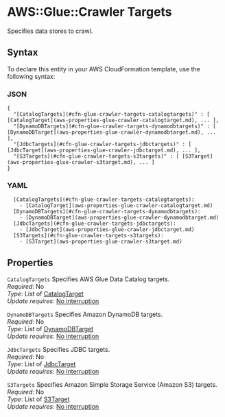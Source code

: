 # AWS::Glue::Crawler Targets<a name="aws-properties-glue-crawler-targets"></a>

Specifies data stores to crawl\.

## Syntax<a name="aws-properties-glue-crawler-targets-syntax"></a>

To declare this entity in your AWS CloudFormation template, use the following syntax:

### JSON<a name="aws-properties-glue-crawler-targets-syntax.json"></a>

```
{
  "[CatalogTargets](#cfn-glue-crawler-targets-catalogtargets)" : [ [CatalogTarget](aws-properties-glue-crawler-catalogtarget.md), ... ],
  "[DynamoDBTargets](#cfn-glue-crawler-targets-dynamodbtargets)" : [ [DynamoDBTarget](aws-properties-glue-crawler-dynamodbtarget.md), ... ],
  "[JdbcTargets](#cfn-glue-crawler-targets-jdbctargets)" : [ [JdbcTarget](aws-properties-glue-crawler-jdbctarget.md), ... ],
  "[S3Targets](#cfn-glue-crawler-targets-s3targets)" : [ [S3Target](aws-properties-glue-crawler-s3target.md), ... ]
}
```

### YAML<a name="aws-properties-glue-crawler-targets-syntax.yaml"></a>

```
  [CatalogTargets](#cfn-glue-crawler-targets-catalogtargets): 
    - [CatalogTarget](aws-properties-glue-crawler-catalogtarget.md)
  [DynamoDBTargets](#cfn-glue-crawler-targets-dynamodbtargets): 
    - [DynamoDBTarget](aws-properties-glue-crawler-dynamodbtarget.md)
  [JdbcTargets](#cfn-glue-crawler-targets-jdbctargets): 
    - [JdbcTarget](aws-properties-glue-crawler-jdbctarget.md)
  [S3Targets](#cfn-glue-crawler-targets-s3targets): 
    - [S3Target](aws-properties-glue-crawler-s3target.md)
```

## Properties<a name="aws-properties-glue-crawler-targets-properties"></a>

`CatalogTargets`  <a name="cfn-glue-crawler-targets-catalogtargets"></a>
Specifies AWS Glue Data Catalog targets\.  
*Required*: No  
*Type*: List of [CatalogTarget](aws-properties-glue-crawler-catalogtarget.md)  
*Update requires*: [No interruption](https://docs.aws.amazon.com/AWSCloudFormation/latest/UserGuide/using-cfn-updating-stacks-update-behaviors.html#update-no-interrupt)

`DynamoDBTargets`  <a name="cfn-glue-crawler-targets-dynamodbtargets"></a>
Specifies Amazon DynamoDB targets\.  
*Required*: No  
*Type*: List of [DynamoDBTarget](aws-properties-glue-crawler-dynamodbtarget.md)  
*Update requires*: [No interruption](https://docs.aws.amazon.com/AWSCloudFormation/latest/UserGuide/using-cfn-updating-stacks-update-behaviors.html#update-no-interrupt)

`JdbcTargets`  <a name="cfn-glue-crawler-targets-jdbctargets"></a>
Specifies JDBC targets\.  
*Required*: No  
*Type*: List of [JdbcTarget](aws-properties-glue-crawler-jdbctarget.md)  
*Update requires*: [No interruption](https://docs.aws.amazon.com/AWSCloudFormation/latest/UserGuide/using-cfn-updating-stacks-update-behaviors.html#update-no-interrupt)

`S3Targets`  <a name="cfn-glue-crawler-targets-s3targets"></a>
Specifies Amazon Simple Storage Service \(Amazon S3\) targets\.  
*Required*: No  
*Type*: List of [S3Target](aws-properties-glue-crawler-s3target.md)  
*Update requires*: [No interruption](https://docs.aws.amazon.com/AWSCloudFormation/latest/UserGuide/using-cfn-updating-stacks-update-behaviors.html#update-no-interrupt)